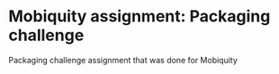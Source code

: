 # Mobiquity assignment: Packaging challenge
Packaging challenge assignment that was done for Mobiquity
